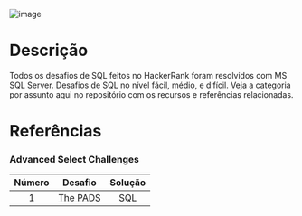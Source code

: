 ![image](https://user-images.githubusercontent.com/34384207/168924844-b4d3beee-a8a5-43ec-b0c6-ae7d068c3fad.png)

# Descrição
Todos os desafios de SQL feitos no HackerRank foram resolvidos com MS SQL Server. Desafios de SQL no nível fácil, médio, e difícil. Veja a categoria por assunto aqui no repositório com os recursos e referências relacionadas.

# Referências

### Advanced Select Challenges  
Número | Desafio | Solução 
:-----:|:-------:|:-------:
1      | [The PADS](https://www.hackerrank.com/challenges/the-pads/problem) | [SQL](#)
